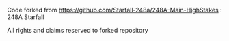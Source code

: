 Code forked from https://github.com/Starfall-248a/248A-Main-HighStakes : 248A Starfall

All rights and claims reserved to forked repository
